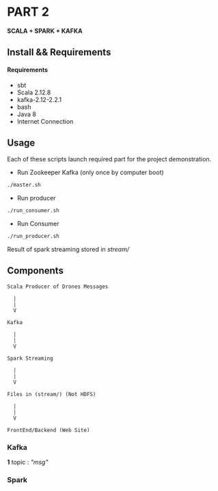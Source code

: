 # PART 2

**SCALA + SPARK + KAFKA**

## Install && Requirements

#### Requirements

* sbt
* Scala 2.12.8
* kafka-2.12-2.2.1
* bash
* Java 8
* Internet Connection


## Usage

Each of these scripts launch required part for the project
demonstration.

* Run Zookeeper Kafka (only once by computer boot)

```sh
./master.sh
```

* Run producer

```sh
./run_consumer.sh
```


* Run Consumer

```sh
./run_producer.sh
```

Result of spark streaming stored in *stream/*


## Components


```
Scala Producer of Drones Messages
  
  |
  |
  V

Kafka
  
  |
  |
  V

Spark Streaming
  
  |
  |
  V

Files in (stream/) (Not HDFS)

  |
  |
  V

FrontEnd/Backend (Web Site)
```

### Kafka

**1** topic : *"msg"*

### Spark



